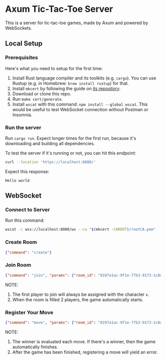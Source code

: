 # Axum Tic-Tac-Toe Server

This is a server for tic-tac-toe games, made by Axum and powered by WebSockets.

## Local Setup

### Prerequisites

Here's what you need to setup for the first time:
1. Install Rust language compiler and its toolkits (e.g. `cargo`). You can use Rustup (e.g. in Homebrew: `brew install rustup`) for that.
2. Install `mkcert` by following the guide on [its repository](https://github.com/FiloSottile/mkcert).
3. Download or clone this repo.
4. Run `make cert/generate`.
5. Install `wscat` with this command: `npm install --global wscat`. This would be useful to test WebSocket connection without Postman or Insomnia.

### Run the server

Run `cargo run`. Expect longer times for the first run, because it's downloading and building all dependencies.

To test the server if it's running or not, you can hit this endpoint:
```sh
curl --location 'https://localhost:8080/'
```

Expect this response:
```
Hello world
```

## WebSocket

### Connect to Server

Run this command:
```sh
wscat -c wss://localhost:8080/ws --ca "$(mkcert -CAROOT)/rootCA.pem"
```

### Create Room

```json
{"command": "create"}
```

### Join Room

```json
{"command": "join", "params": {"room_id": "0197a1ac-9f1e-77b3-9173-1c8d57b91106", "user_id": "01JYGRSRD8Y20N08HMD2K9A1G1"}}
```

NOTE:
1. The first player to join will always be assigned with the character `x`.
2. When the room is filled 2 players, the game automatically starts.

### Register Your Move

```json
{"command": "move", "params": {"room_id": "0197a1ac-9f1e-77b3-9173-1c8d57b91106", "user_id": "01JYGRSRD8Y20N08HMD2K9A1G1", "row": "0", "column": "2"}}
```

NOTE:
1. The winner is evaluated each move. If there's a winner, then the game automatically finishes.
2. After the game has been finished, registering a move will yield an error.
